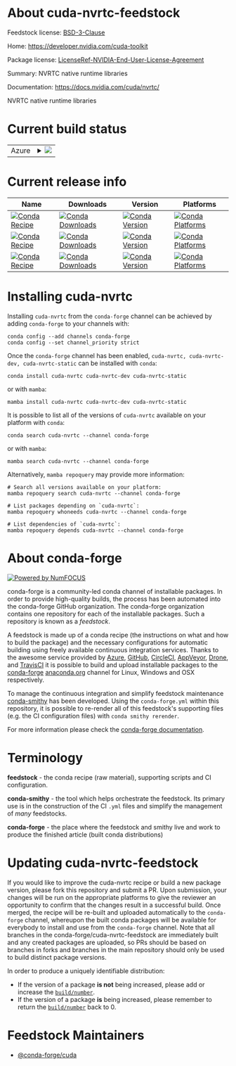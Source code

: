 About cuda-nvrtc-feedstock
==========================

Feedstock license: [BSD-3-Clause](https://github.com/conda-forge/cuda-nvrtc-feedstock/blob/main/LICENSE.txt)

Home: https://developer.nvidia.com/cuda-toolkit

Package license: [LicenseRef-NVIDIA-End-User-License-Agreement](https://docs.nvidia.com/cuda/eula/index.html)

Summary: NVRTC native runtime libraries

Documentation: https://docs.nvidia.com/cuda/nvrtc/

NVRTC native runtime libraries


Current build status
====================


<table>
    
  <tr>
    <td>Azure</td>
    <td>
      <details>
        <summary>
          <a href="https://dev.azure.com/conda-forge/feedstock-builds/_build/latest?definitionId=19150&branchName=main">
            <img src="https://dev.azure.com/conda-forge/feedstock-builds/_apis/build/status/cuda-nvrtc-feedstock?branchName=main">
          </a>
        </summary>
        <table>
          <thead><tr><th>Variant</th><th>Status</th></tr></thead>
          <tbody><tr>
              <td>linux_64</td>
              <td>
                <a href="https://dev.azure.com/conda-forge/feedstock-builds/_build/latest?definitionId=19150&branchName=main">
                  <img src="https://dev.azure.com/conda-forge/feedstock-builds/_apis/build/status/cuda-nvrtc-feedstock?branchName=main&jobName=linux&configuration=linux%20linux_64_" alt="variant">
                </a>
              </td>
            </tr><tr>
              <td>linux_aarch64</td>
              <td>
                <a href="https://dev.azure.com/conda-forge/feedstock-builds/_build/latest?definitionId=19150&branchName=main">
                  <img src="https://dev.azure.com/conda-forge/feedstock-builds/_apis/build/status/cuda-nvrtc-feedstock?branchName=main&jobName=linux&configuration=linux%20linux_aarch64_" alt="variant">
                </a>
              </td>
            </tr><tr>
              <td>win_64</td>
              <td>
                <a href="https://dev.azure.com/conda-forge/feedstock-builds/_build/latest?definitionId=19150&branchName=main">
                  <img src="https://dev.azure.com/conda-forge/feedstock-builds/_apis/build/status/cuda-nvrtc-feedstock?branchName=main&jobName=win&configuration=win%20win_64_" alt="variant">
                </a>
              </td>
            </tr>
          </tbody>
        </table>
      </details>
    </td>
  </tr>
</table>

Current release info
====================

| Name | Downloads | Version | Platforms |
| --- | --- | --- | --- |
| [![Conda Recipe](https://img.shields.io/badge/recipe-cuda--nvrtc-green.svg)](https://anaconda.org/conda-forge/cuda-nvrtc) | [![Conda Downloads](https://img.shields.io/conda/dn/conda-forge/cuda-nvrtc.svg)](https://anaconda.org/conda-forge/cuda-nvrtc) | [![Conda Version](https://img.shields.io/conda/vn/conda-forge/cuda-nvrtc.svg)](https://anaconda.org/conda-forge/cuda-nvrtc) | [![Conda Platforms](https://img.shields.io/conda/pn/conda-forge/cuda-nvrtc.svg)](https://anaconda.org/conda-forge/cuda-nvrtc) |
| [![Conda Recipe](https://img.shields.io/badge/recipe-cuda--nvrtc--dev-green.svg)](https://anaconda.org/conda-forge/cuda-nvrtc-dev) | [![Conda Downloads](https://img.shields.io/conda/dn/conda-forge/cuda-nvrtc-dev.svg)](https://anaconda.org/conda-forge/cuda-nvrtc-dev) | [![Conda Version](https://img.shields.io/conda/vn/conda-forge/cuda-nvrtc-dev.svg)](https://anaconda.org/conda-forge/cuda-nvrtc-dev) | [![Conda Platforms](https://img.shields.io/conda/pn/conda-forge/cuda-nvrtc-dev.svg)](https://anaconda.org/conda-forge/cuda-nvrtc-dev) |
| [![Conda Recipe](https://img.shields.io/badge/recipe-cuda--nvrtc--static-green.svg)](https://anaconda.org/conda-forge/cuda-nvrtc-static) | [![Conda Downloads](https://img.shields.io/conda/dn/conda-forge/cuda-nvrtc-static.svg)](https://anaconda.org/conda-forge/cuda-nvrtc-static) | [![Conda Version](https://img.shields.io/conda/vn/conda-forge/cuda-nvrtc-static.svg)](https://anaconda.org/conda-forge/cuda-nvrtc-static) | [![Conda Platforms](https://img.shields.io/conda/pn/conda-forge/cuda-nvrtc-static.svg)](https://anaconda.org/conda-forge/cuda-nvrtc-static) |

Installing cuda-nvrtc
=====================

Installing `cuda-nvrtc` from the `conda-forge` channel can be achieved by adding `conda-forge` to your channels with:

```
conda config --add channels conda-forge
conda config --set channel_priority strict
```

Once the `conda-forge` channel has been enabled, `cuda-nvrtc, cuda-nvrtc-dev, cuda-nvrtc-static` can be installed with `conda`:

```
conda install cuda-nvrtc cuda-nvrtc-dev cuda-nvrtc-static
```

or with `mamba`:

```
mamba install cuda-nvrtc cuda-nvrtc-dev cuda-nvrtc-static
```

It is possible to list all of the versions of `cuda-nvrtc` available on your platform with `conda`:

```
conda search cuda-nvrtc --channel conda-forge
```

or with `mamba`:

```
mamba search cuda-nvrtc --channel conda-forge
```

Alternatively, `mamba repoquery` may provide more information:

```
# Search all versions available on your platform:
mamba repoquery search cuda-nvrtc --channel conda-forge

# List packages depending on `cuda-nvrtc`:
mamba repoquery whoneeds cuda-nvrtc --channel conda-forge

# List dependencies of `cuda-nvrtc`:
mamba repoquery depends cuda-nvrtc --channel conda-forge
```


About conda-forge
=================

[![Powered by
NumFOCUS](https://img.shields.io/badge/powered%20by-NumFOCUS-orange.svg?style=flat&colorA=E1523D&colorB=007D8A)](https://numfocus.org)

conda-forge is a community-led conda channel of installable packages.
In order to provide high-quality builds, the process has been automated into the
conda-forge GitHub organization. The conda-forge organization contains one repository
for each of the installable packages. Such a repository is known as a *feedstock*.

A feedstock is made up of a conda recipe (the instructions on what and how to build
the package) and the necessary configurations for automatic building using freely
available continuous integration services. Thanks to the awesome service provided by
[Azure](https://azure.microsoft.com/en-us/services/devops/), [GitHub](https://github.com/),
[CircleCI](https://circleci.com/), [AppVeyor](https://www.appveyor.com/),
[Drone](https://cloud.drone.io/welcome), and [TravisCI](https://travis-ci.com/)
it is possible to build and upload installable packages to the
[conda-forge](https://anaconda.org/conda-forge) [anaconda.org](https://anaconda.org/)
channel for Linux, Windows and OSX respectively.

To manage the continuous integration and simplify feedstock maintenance
[conda-smithy](https://github.com/conda-forge/conda-smithy) has been developed.
Using the ``conda-forge.yml`` within this repository, it is possible to re-render all of
this feedstock's supporting files (e.g. the CI configuration files) with ``conda smithy rerender``.

For more information please check the [conda-forge documentation](https://conda-forge.org/docs/).

Terminology
===========

**feedstock** - the conda recipe (raw material), supporting scripts and CI configuration.

**conda-smithy** - the tool which helps orchestrate the feedstock.
                   Its primary use is in the construction of the CI ``.yml`` files
                   and simplify the management of *many* feedstocks.

**conda-forge** - the place where the feedstock and smithy live and work to
                  produce the finished article (built conda distributions)


Updating cuda-nvrtc-feedstock
=============================

If you would like to improve the cuda-nvrtc recipe or build a new
package version, please fork this repository and submit a PR. Upon submission,
your changes will be run on the appropriate platforms to give the reviewer an
opportunity to confirm that the changes result in a successful build. Once
merged, the recipe will be re-built and uploaded automatically to the
`conda-forge` channel, whereupon the built conda packages will be available for
everybody to install and use from the `conda-forge` channel.
Note that all branches in the conda-forge/cuda-nvrtc-feedstock are
immediately built and any created packages are uploaded, so PRs should be based
on branches in forks and branches in the main repository should only be used to
build distinct package versions.

In order to produce a uniquely identifiable distribution:
 * If the version of a package **is not** being increased, please add or increase
   the [``build/number``](https://docs.conda.io/projects/conda-build/en/latest/resources/define-metadata.html#build-number-and-string).
 * If the version of a package **is** being increased, please remember to return
   the [``build/number``](https://docs.conda.io/projects/conda-build/en/latest/resources/define-metadata.html#build-number-and-string)
   back to 0.

Feedstock Maintainers
=====================

* [@conda-forge/cuda](https://github.com/orgs/conda-forge/teams/cuda/)

